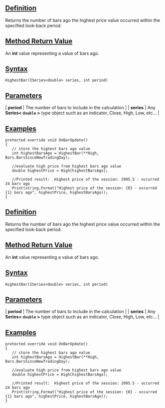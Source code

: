 ## [Definition](https://developer.ninjatrader.com/docs/desktop/highestbar\#definition)

Returns the number of bars ago the highest price value occurred within the specified look-back period.

## [Method Return Value](https://developer.ninjatrader.com/docs/desktop/highestbar\#method-return-value)

An **int** value representing a value of bars ago.

## [Syntax](https://developer.ninjatrader.com/docs/desktop/highestbar\#syntax)

`HighestBar(ISeries<double> series, int period)`

## [Parameters](https://developer.ninjatrader.com/docs/desktop/highestbar\#parameters)

| **period** | The number of bars to include in the calculation |
| **series** | Any **Series< `double` >** type object such as an indicator, Close, High, Low, etc... |

## [Examples](https://developer.ninjatrader.com/docs/desktop/highestbar\#examples)

```jsx-150469391 csharp
protected override void OnBarUpdate()
{
   // store the highest bars ago value
   int highestBarsAgo = HighestBar(**High, Bars.BarsSinceNewTradingDay);

   //evaluate high price from highest bars ago value
   double highestPrice = High[highestBarsAgo];

   //Printed result:  Highest price of the session: 2095.5 - occurred 24 bars ago
   Print(string.Format("Highest price of the session: {0} - occurred {1} bars ago", highestPrice, highestBarsAgo));
}

```

## [Definition](https://developer.ninjatrader.com/docs/desktop/highestbar\#definition)

Returns the number of bars ago the highest price value occurred within the specified look-back period.

## [Method Return Value](https://developer.ninjatrader.com/docs/desktop/highestbar\#method-return-value)

An **int** value representing a value of bars ago.

## [Syntax](https://developer.ninjatrader.com/docs/desktop/highestbar\#syntax)

`HighestBar(ISeries<double> series, int period)`

## [Parameters](https://developer.ninjatrader.com/docs/desktop/highestbar\#parameters)

| **period** | The number of bars to include in the calculation |
| **series** | Any **Series< `double` >** type object such as an indicator, Close, High, Low, etc... |

## [Examples](https://developer.ninjatrader.com/docs/desktop/highestbar\#examples)

```jsx-150469391 csharp
protected override void OnBarUpdate()
{
   // store the highest bars ago value
   int highestBarsAgo = HighestBar(**High, Bars.BarsSinceNewTradingDay);

   //evaluate high price from highest bars ago value
   double highestPrice = High[highestBarsAgo];

   //Printed result:  Highest price of the session: 2095.5 - occurred 24 bars ago
   Print(string.Format("Highest price of the session: {0} - occurred {1} bars ago", highestPrice, highestBarsAgo));
}

```